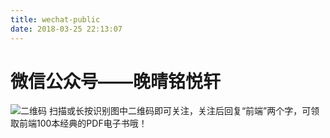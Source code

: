 ```yaml
---
title: wechat-public
date: 2018-03-25 22:13:07
---
```


# 微信公众号——晚晴铭悦轩
![二维码](http://qiniu.huzerui.com/image/wechat_public_account.png)
扫描或长按识别图中二维码即可关注，关注后回复“前端”两个字，可领取前端100本经典的PDF电子书哦！

